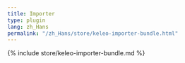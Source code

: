 ```yaml
---
title: Importer
type: plugin
lang: zh_Hans
permalink: "/zh_Hans/store/keleo-importer-bundle.html" 
---
```


{% include store/keleo-importer-bundle.md %}
